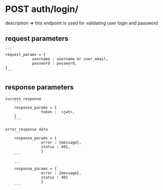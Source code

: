 # POST auth/login/ 

description => this endpoint is used for validating user login and password

## request parameters
    ```
    request_params = {
                username : username or user_email,
                password : password,
    }
    ```


<!-- if username and password combination are correct -->
<!-- #jwt contains username  -->
## response parameters

    success response
        ```
        response_params = {
                    token :  <jwt>,
        }
        ```

<!-- if username and password combination are incorrect -->
<!--- if username/user_email is not found -->
    error response data
        ```
        response_params = {
                    error : {message},
                    status : 401,
                    }
        ```

        ```
        response_params = {
                    error : {message},
                    status : 401
                    }
        ```

